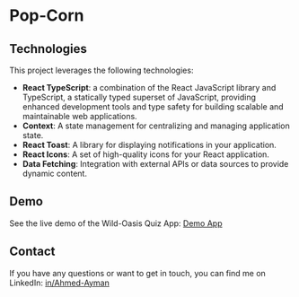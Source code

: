 # Pop-Corn

## Technologies

This project leverages the following technologies:

- **React TypeScript**: a combination of the React JavaScript library and TypeScript, a statically typed superset of JavaScript, providing enhanced development tools and type safety for building scalable and maintainable web applications.
- **Context**: A state management for centralizing and managing application state.
- **React Toast**: A library for displaying notifications in your application.
- **React Icons**: A set of high-quality icons for your React application.
- **Data Fetching**: Integration with external APIs or data sources to provide dynamic content.

## Demo

See the live demo of the Wild-Oasis Quiz App: [Demo App](https://ahmed-ayman-popcorn.netlify.app/)

## Contact

If you have any questions or want to get in touch, you can find me on LinkedIn: [in/Ahmed-Ayman](https://www.linkedin.com/in/ahmed-ayman-723605229/)
